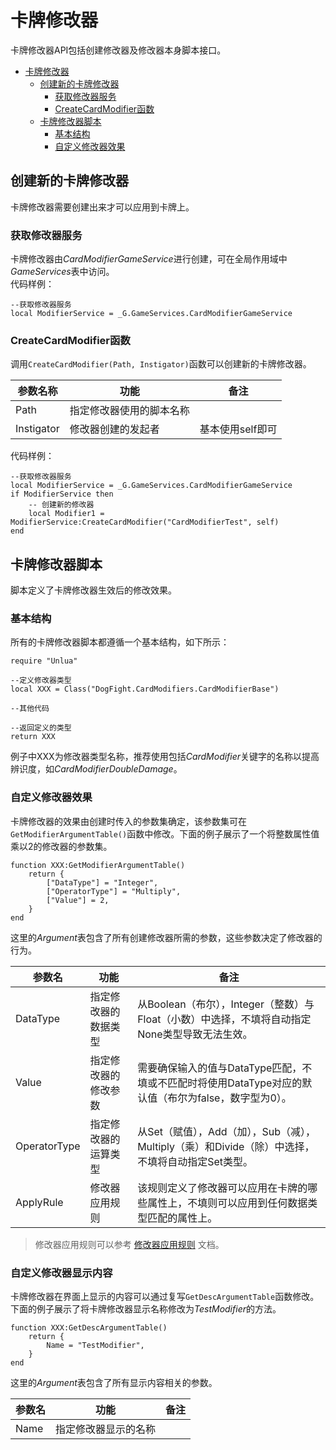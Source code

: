 # 卡牌修改器

卡牌修改器API包括创建修改器及修改器本身脚本接口。

<!-- TOC -->
* [卡牌修改器](#卡牌修改器)
  * [创建新的卡牌修改器](#创建新的卡牌修改器)
    * [获取修改器服务](#获取修改器服务)
    * [CreateCardModifier函数](#createcardmodifier函数)
  * [卡牌修改器脚本](#卡牌修改器脚本)
    * [基本结构](#基本结构)
    * [自定义修改器效果](#自定义修改器效果)
<!-- TOC -->

## 创建新的卡牌修改器

卡牌修改器需要创建出来才可以应用到卡牌上。

### 获取修改器服务

卡牌修改器由*CardModifierGameService*进行创建，可在全局作用域中*GameServices*表中访问。<br>
代码样例：
```
--获取修改器服务
local ModifierService = _G.GameServices.CardModifierGameService
```

### CreateCardModifier函数

调用`CreateCardModifier(Path, Instigator)`函数可以创建新的卡牌修改器。

|    参数名称    | 功能           | 备注         |
|------------|--------------|------------|
|    Path    | 指定修改器使用的脚本名称 |            |
| Instigator | 修改器创建的发起者    | 基本使用self即可 |

代码样例：
```
--获取修改器服务
local ModifierService = _G.GameServices.CardModifierGameService
if ModifierService then
    -- 创建新的修改器
    local Modifier1 = ModifierService:CreateCardModifier("CardModifierTest", self)
end
```

## 卡牌修改器脚本

脚本定义了卡牌修改器生效后的修改效果。

### 基本结构

所有的卡牌修改器脚本都遵循一个基本结构，如下所示：

```
require "Unlua"

--定义修改器类型
local XXX = Class("DogFight.CardModifiers.CardModifierBase")

--其他代码

--返回定义的类型
return XXX
```

例子中XXX为修改器类型名称，推荐使用包括*CardModifier*关键字的名称以提高辨识度，如*CardModifierDoubleDamage*。

### 自定义修改器效果

卡牌修改器的效果由创建时传入的参数集确定，该参数集可在`GetModifierArgumentTable()`函数中修改。下面的例子展示了一个将整数属性值乘以2的修改器的参数集。

```
function XXX:GetModifierArgumentTable()
    return {
        ["DataType"] = "Integer",
        ["OperatorType"] = "Multiply",
        ["Value"] = 2,
    }
end
```

这里的*Argument*表包含了所有创建修改器所需的参数，这些参数决定了修改器的行为。

| 参数名          | 功能         | 备注                                                             |
|--------------|------------|----------------------------------------------------------------|
| DataType     | 指定修改器的数据类型 | 从Boolean（布尔），Integer（整数）与Float（小数）中选择，不填将自动指定None类型导致无法生效。     |
| Value        | 指定修改器的修改参数 | 需要确保输入的值与DataType匹配，不填或不匹配时将使用DataType对应的默认值（布尔为false，数字型为0）。  |
| OperatorType | 指定修改器的运算类型 | 从Set（赋值），Add（加），Sub（减），Multiply（乘）和Divide（除）中选择，不填将自动指定Set类型。  |
| ApplyRule    | 修改器应用规则    | 该规则定义了修改器可以应用在卡牌的哪些属性上，不填则可以应用到任何数据类型匹配的属性上。                   |

> 修改器应用规则可以参考 [修改器应用规则](ModifierApplyRule.md) 文档。

### 自定义修改器显示内容

卡牌修改器在界面上显示的内容可以通过复写`GetDescArgumentTable`函数修改。下面的例子展示了将卡牌修改器显示名称修改为*TestModifier*的方法。

```
function XXX:GetDescArgumentTable()
    return {
        Name = "TestModifier",
    }
end
```

这里的*Argument*表包含了所有显示内容相关的参数。

| 参数名  | 功能         | 备注  |
|------|------------|-----|
| Name | 指定修改器显示的名称 |     |

